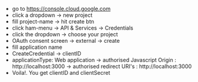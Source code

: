 - go to https://console.cloud.google.com
- click a dropdown -> new project
- fill project-name -> hit create btn
- click ham-menu -> API & Services -> Credentials
- click the dropdown -> choose your project
- OAuth consent screen -> external -> create
- fill application name
- CreateCredential -> clientID
- applicationType: Web application
  -> authorised Javascript Origin : http://localhost:3000
  -> authorised redirect URI's : http://localhost:3000
- Voila!. You get clientID and clientSecret
